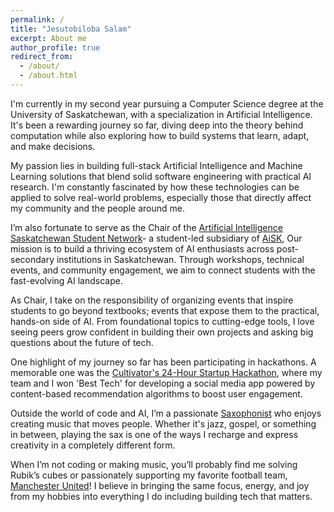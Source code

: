 ```yaml
---
permalink: /
title: "Jesutobiloba Salam"
excerpt: About me
author_profile: true
redirect_from: 
  - /about/
  - /about.html
---
```


I'm currently in my second year pursuing a Computer Science degree at the University of Saskatchewan, with a specialization in Artificial Intelligence. It's been a rewarding journey so far, diving deep into the theory behind computation while also exploring how to build systems that learn, adapt, and make decisions.

My passion lies in building full-stack Artificial Intelligence and Machine Learning solutions that blend solid software engineering with practical AI research. I'm constantly fascinated by how these technologies can be applied to solve real-world problems, especially those that directly affect my community and the people around me.

I’m also fortunate to serve as the Chair of the [Artificial Intelligence Saskatchewan Student Network](https://www.linkedin.com/feed/update/urn:li:activity:7296044913526247425/)- a student-led subsidiary of [AiSK](https://www.aisk.ca/), Our mission is to build a thriving ecosystem of AI enthusiasts across post-secondary institutions in Saskatchewan. Through workshops, technical events, and community engagement, we aim to connect students with the fast-evolving AI landscape.

As Chair, I take on the responsibility of organizing events that inspire students to go beyond textbooks; events that expose them to the practical, hands-on side of AI. From foundational topics to cutting-edge tools, I love seeing peers grow confident in building their own projects and asking big questions about the future of tech.

One highlight of my journey so far has been participating in hackathons. A memorable one was the [Cultivator's 24-Hour Startup Hackathon](https://www.linkedin.com/feed/update/urn:li:activity:7294478916356911104/), where my team and I won 'Best Tech' for developing a social media app powered by content-based recommendation algorithms to boost user engagement.

Outside the world of code and AI, I’m a passionate [Saxophonist](https://www.youtube.com/channel/UClTrHHpleJyHqA7N7Fnz1Dw?app=desktop) who enjoys creating music that moves people. Whether it's jazz, gospel, or something in between, playing the sax is one of the ways I recharge and express creativity in a completely different form.

When I’m not coding or making music, you’ll probably find me solving Rubik’s cubes or passionately supporting my favorite football team, [Manchester United](https://www.manutd.com/en)! I believe in bringing the same focus, energy, and joy from my hobbies into everything I do including building tech that matters.
